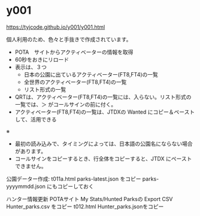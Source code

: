 # y001
https://tyjcode.github.io/y001/y001.html

個人利用のため、色々と手抜きで作成されています。

- POTA　サイトからアクティベーターの情報を取得
- 60秒をおきにリロード
- 表示は、３つ
  - 日本の公園に出ているアクティベーター(FT8,FT4)の一覧
  - 全世界のアクティベーター(FT8,FT4)の一覧
  - リスト形式の一覧
- QRTは、アクティベーター(FT8,FT4)の一覧には、入らない。リスト形式の一覧では、＞ がコールサインの前に付く。
- アクティベーター(FT8,FT4)の一覧は、JTDXの Wanted にコピー＆ペーストして、活用できる

※
- 最初の読み込みで、タイミングによっては、日本語の公園名にならない場合があります。
- コールサインをコピーするとき、行全体をコピーすると、JTDX にペーストできません。


公園データー作成:
t011a.html
parks-latest.json をコピー
parks-yyyymmdd.json にもコピーしておく


ハンター情報更新
POTAサイト My Stats/Hunted Parksの Export CSV
Hunter_parks.csv をコピー
t012.html
Hunter_parks.jsonをコピー

